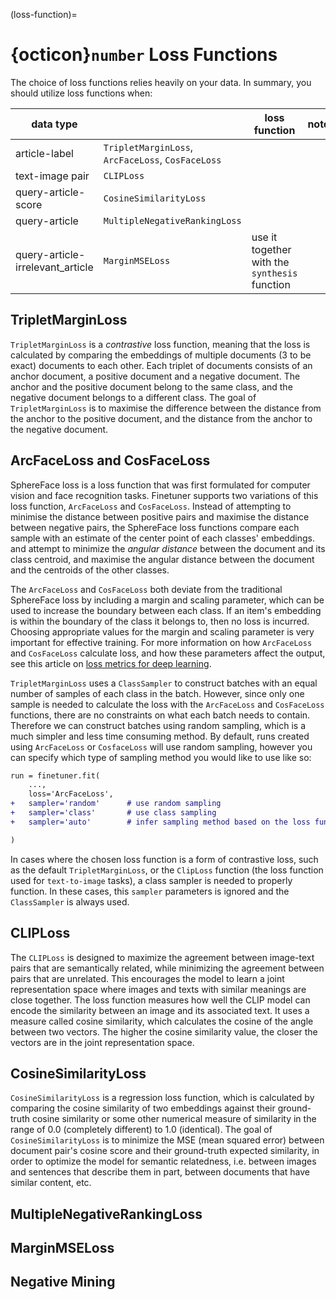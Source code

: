 (loss-function)=
# {octicon}`number` Loss Functions

The choice of loss functions relies heavily on your data. In summary, you should utilize loss functions when:

| data type                        |                                               | loss function                                     | note                                          |
|----------------------------------|--------------------------------------------------------|---------------------------------------------------|-----------------------------------------------|
| article-label                    |          `TripletMarginLoss`, `ArcFaceLoss`, `CosFaceLoss` |                                               |
| text-image pair                  |      `CLIPLoss`                                        |                                               |
| query-article-score              |    `CosineSimilarityLoss`                            |                                               |
| query-article                    |                     `MultipleNegativeRankingLoss`                  |                                               |
| query-article-irrelevant_article |  `MarginMSELoss`                                   | use it together with the `synthesis` function |


## TripletMarginLoss

`TripletMarginLoss` is a *contrastive* loss function, meaning that the loss is calculated by comparing the embeddings of multiple documents (3 to be exact) documents to each other.
Each triplet of documents consists of an anchor document, a positive document and a negative document.
The anchor and the positive document belong to the same class, and the negative document belongs to a different class.
The goal of `TripletMarginLoss` is to maximise the difference between the distance from the anchor to the positive document, and the distance from the anchor to the negative document.

## ArcFaceLoss and CosFaceLoss

SphereFace loss is a loss function that was first formulated for computer vision and face recognition tasks.
Finetuner supports two variations of this loss function, `ArcFaceLoss` and `CosFaceLoss`.
Instead of attempting to minimise the distance between positive pairs and maximise the distance between negative pairs, the SphereFace loss functions compare each sample with an estimate of the center point of each classes' embeddings.
and attempt to minimize the *angular distance* between the document and its class centroid, and maximise the angular distance between the document and the centroids of the other classes.

The `ArcFaceLoss` and `CosFaceLoss` both deviate from the traditional SphereFace loss by including a margin and scaling parameter, which can be used to increase the boundary between each class.
If an item's embedding is within the boundary of the class it belongs to, then no loss is incurred. Choosing appropriate values for the margin and scaling parameter is very important for effective training.
For more information on how `ArcFaceLoss` and `CosFaceLoss` calculate loss, and how these parameters affect the output, see this article on [loss metrics for deep learning](https://hav4ik.github.io/articles/deep-metric-learning-survey#cosface).  

`TripletMarginLoss` uses a `ClassSampler` to construct batches with an equal number of samples of each class in the batch. However, since only one sample is needed to calculate the loss with the `ArcFaceLoss` and `CosFaceLoss` functions, there are no constraints on what each batch needs to contain.
Therefore we can construct batches using random sampling, which is a much simpler and less time consuming method.
By default, runs created using `ArcFaceLoss` or `CosfaceLoss` will use random sampling, however you can specify which type of sampling method you would like to use like so:

```diff
run = finetuner.fit(
    ...,
    loss='ArcFaceLoss',
+   sampler='random'      # use random sampling
+   sampler='class'       # use class sampling
+   sampler='auto'        # infer sampling method based on the loss function (default)

)
```

In cases where the chosen loss function is a form of contrastive loss, such as the default `TripletMarginLoss`, or the `ClipLoss` function (the loss function used for `text-to-image` tasks), a class sampler is needed to properly function.
In these cases, this `sampler` parameters is ignored and the `ClassSampler` is always used.

## CLIPLoss

The `CLIPLoss` is designed to maximize the agreement between image-text pairs that are semantically related,
while minimizing the agreement between pairs that are unrelated.
This encourages the model to learn a joint representation space where images and texts with similar meanings are close together.
The loss function measures how well the CLIP model can encode the similarity between an image and its associated text.
It uses a measure called cosine similarity,
which calculates the cosine of the angle between two vectors.
The higher the cosine similarity value, the closer the vectors are in the joint representation space.

## CosineSimilarityLoss

`CosineSimilarityLoss` is a regression loss function,
which is calculated by comparing the cosine similarity of two embeddings against their ground-truth cosine similarity or some other numerical measure of similarity in the range of 0.0 (completely different) to 1.0 (identical). 
The goal of `CosineSimilarityLoss` is to minimize the MSE (mean squared error) between document pair's cosine score and their ground-truth expected similarity, in order to optimize the model for semantic relatedness, i.e. between images and sentences that describe them in part, between documents that have similar content, etc.

## MultipleNegativeRankingLoss



## MarginMSELoss



## Negative Mining
